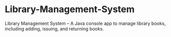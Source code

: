 # Library-Management-System
Library Management System – A Java console app to manage library books, including adding, issuing, and returning books.
